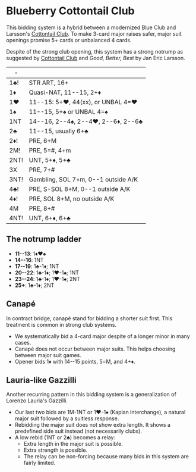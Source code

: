 # Blueberry Cottontail Club

This bidding system is a hybrid between a modernized Blue Club and Larsson's
[Cottontail Club][cotton].  To make 3-card major raises safer, major suit
openings promise 5+ cards or unbalanced 4 cards.

[cotton]: https://github.com/Egroegw/Kaninklover

Despite of the strong club opening, this system has a strong notrump as suggested
by [Cottontail Club][cotton] and *Good, Better, Best* by Jan Eric Larsson.

|  -   |   |
|------|---|
| 1♣!  | STR ART, 16+
| 1♦   | Quasi-NAT, 11--15, 2+♦
| 1♥   | 11--15: 5+♥, 44(xx), or UNBAL 4=♥
| 1♠   | 11--15, 5+♠ or UNBAL 4=♠
| 1NT  | 14--16, 2--4♠, 2--4♥, 2--6♦, 2--6♣
| 2♣   | 11--15, usually 6+♣
| 2♦!  | PRE, 6+M
| 2M!  | PRE, 5=#, 4+m
| 2NT! | UNT, 5+♦, 5+♣
| 3X   | PRE, 7+#
| 3NT! | Gambling, SOL 7+m, 0--1 outside A/K
| 4♣!  | PRE, S-SOL 8+M, 0--1 outside A/K
| 4♦!  | PRE, SOL 8+M, no outside A/K
| 4M   | PRE, 8+#
| 4NT! | UNT, 6+♦, 6+♣

## The notrump ladder

- **11--13**: 1♦♥♠
- **14--16**: 1NT
- **17--19**: 1♣-1♦; 1NT
- **20--22**: 1♣-1♦; 1♥-1♠; 1NT
- **23--24**: 1♣-1♦; 1♥-1♠; 2NT
- **25+**: 1♣-1♦; 2NT

## Canapé

In contract bridge, canapé stand for bidding a shorter suit first.  This
treatment is common in strong club systems.

- We systematically bid a 4-card major despite of a longer minor in many cases.
- Canapé does not occur between major suits.  This helps choosing between major
  suit games.
- Opener bids 1♦ with 14--15 points, 5=M, and 4+♦.

## Lauria-like Gazzilli

Another recurring pattern in this bidding system is a generalization of
Lorenzo Lauria's Gazzilli.

- Our last two bids are 1M-1NT or 1♥-1♠ (Kaplan interchange), a natural major
  suit followed by a suitless response.
- Rebidding the major suit does not show extra length.  It shows a predefined
  side suit instead (not necessarily clubs).
- A low rebid (1NT or 2♣) becomes a relay:
  - Extra length in the major suit is possible.
  - Extra strength is possible.
  - The relay can be non-forcing because many bids in this system are fairly
    limited.